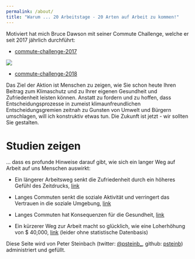 ```yaml
---
permalink: /about/
title: "Warum ... 20 Arbeitstage - 20 Arten auf Arbeit zu kommen!"
---
```


Motiviert hat mich Bruce Dawson mit seiner Commute Challenge, welche er seit 2017 jährlich durchführt:

- [commute-challenge-2017](https://randomascii.wordpress.com/2017/05/01/commute-challenge-2017/)

![](https://randomascii.files.wordpress.com/2017/05/image_thumb.png?w=348&h=344&zoom=2)

- [commute-challenge-2018](https://randomascii.wordpress.com/2018/08/26/commute-challenge-2018/)

Das Ziel der Aktion ist Menschen zu zeigen, wie Sie schon heute Ihren Beitrag zum Klimaschutz und zu Ihrer eigenen Gesundheit und Zufriedenheit leisten können. Anstatt zu fordern und zu hoffen, dass Entscheidungsprozesse in zumeist klimaunfreundlichen Entscheidungsgremien zeitnah zu Gunsten von Umwelt und Bürgern umschlagen, will ich konstruktiv etwas tun. Die Zukunft ist jetzt - wir sollten Sie gestalten. 

# Studien zeigen

... dass es profunde Hinweise darauf gibt, wie sich ein langer Weg auf Arbeit auf uns Menschen auswirkt:

- Ein längerer Arbeitsweg senkt die Zufriedenheit durch ein höheres Gefühl des Zeitdrucks, [link](https://uwaterloo.ca/recreation-and-leisure-studies/crunched-time-commuting-linked-lower-life-satisfaction)

- Langes Commuten senkt die soziale Aktivität und verringert das Vertrauen in die soziale Umgebung, [link](https://www.ncbi.nlm.nih.gov/pmc/articles/PMC4509867/)

- Langes Commuten hat Konsequenzen für die Gesundheit, [link](https://www.womenshealthmag.com/health/a19945469/commuting/)

- Ein kürzerer Weg zur Arbeit macht so glücklich, wie eine Loherhöhung von $ 40,000, [link](https://www.npr.org/2011/10/19/141514467/small-changes-can-help-you-thrive-happily) (leider ohne statistische Datenbasis)

Diese Seite wird von Peter Steinbach (twitter: [@psteinb_](https://twitter.com/psteinb_), github: [psteinb](https://github.com/psteinb/)) administriert und gefüllt. 

